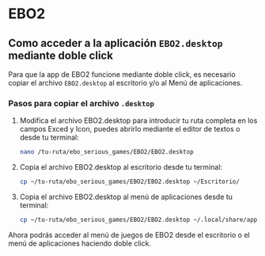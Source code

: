 # EBO2

## Como acceder a la aplicación `EBO2.desktop` mediante doble click

Para que la app de EBO2 funcione mediante doble click, es necesario copiar el archivo `EBO2.desktop` al escritorio y/o al Menú de aplicaciones.

### Pasos para copiar el archivo `.desktop`
1. Modifica el archivo EBO2.desktop para introducir tu ruta completa en los campos Exced y Icon, puedes abrirlo mediante el editor de textos o desde tu terminal:
   ```sh
   nano /tu-ruta/ebo_serious_games/EBO2/EBO2.desktop

   ```

2. Copia el archivo EBO2.desktop al escritorio desde tu terminal:
   ```sh
   cp ~/tu-ruta/ebo_serious_games/EBO2/EBO2.desktop ~/Escritorio/
   ```
      
3. Copia el archivo EBO2.desktop al menú de aplicaciones desde tu terminal:
   ```sh
   cp ~/tu-ruta/ebo_serious_games/EBO2/EBO2.desktop ~/.local/share/applications/
   ```

Ahora podrás acceder al menú de juegos de EBO2 desde el escritorio o el menú de aplicaciones haciendo doble click.
